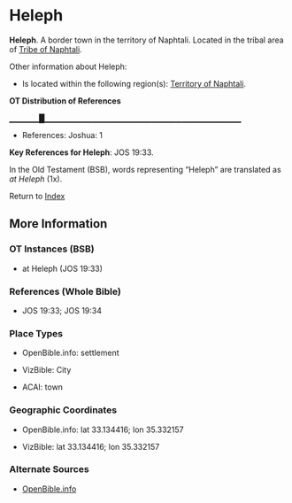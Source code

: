 # Heleph
**Heleph**. 
A border town in the territory of Naphtali. 
Located in the tribal area of [Tribe of Naphtali](../../../groups/md/acai/Naphtali.md). 




Other information about Heleph:


* Is located within the following region(s): 
[Territory of Naphtali](TerritoryOfNaphtali.md). 


**OT Distribution of References**

▁▁▁▁▁█▁▁▁▁▁▁▁▁▁▁▁▁▁▁▁▁▁▁▁▁▁▁▁▁▁▁▁▁▁▁▁▁▁
* References: Joshua: 1



**Key References for Heleph**: 
JOS 19:33. 


In the Old Testament (BSB), words representing “Heleph” are translated as 
*at Heleph* (1x). 




Return to [Index](00-Index.md)

## More Information

### OT Instances (BSB)

* at Heleph (JOS 19:33)



### References (Whole Bible)

* JOS 19:33; JOS 19:34


### Place Types

* OpenBible.info: settlement

* VizBible: City

* ACAI: town



### Geographic Coordinates

* OpenBible.info: lat 33.134416; lon 35.332157

* VizBible: lat 33.134416; lon 35.332157



### Alternate Sources

* [OpenBible.info](https://www.openbible.info/geo/ancient/a8687ff)



